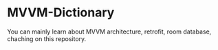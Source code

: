 # MVVM-Dictionary
You can mainly learn about MVVM architecture, retrofit, room database, chaching on this repository.
